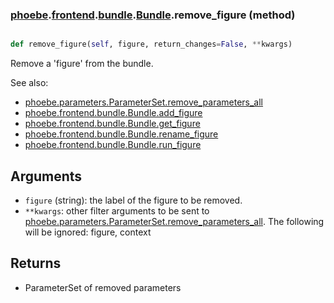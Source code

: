 ### [phoebe](phoebe.md).[frontend](phoebe.frontend.md).[bundle](phoebe.frontend.bundle.md).[Bundle](phoebe.frontend.bundle.Bundle.md).remove_figure (method)


```py

def remove_figure(self, figure, return_changes=False, **kwargs)

```



Remove a 'figure' from the bundle.

See also:
* [phoebe.parameters.ParameterSet.remove_parameters_all](phoebe.parameters.ParameterSet.remove_parameters_all.md)
* [phoebe.frontend.bundle.Bundle.add_figure](phoebe.frontend.bundle.Bundle.add_figure.md)
* [phoebe.frontend.bundle.Bundle.get_figure](phoebe.frontend.bundle.Bundle.get_figure.md)
* [phoebe.frontend.bundle.Bundle.rename_figure](phoebe.frontend.bundle.Bundle.rename_figure.md)
* [phoebe.frontend.bundle.Bundle.run_figure](phoebe.frontend.bundle.Bundle.run_figure.md)

Arguments
----------
* `figure` (string): the label of the figure to be removed.
* `**kwargs`: other filter arguments to be sent to
    [phoebe.parameters.ParameterSet.remove_parameters_all](phoebe.parameters.ParameterSet.remove_parameters_all.md).  The following
    will be ignored: figure, context

Returns
-----------
* ParameterSet of removed parameters

